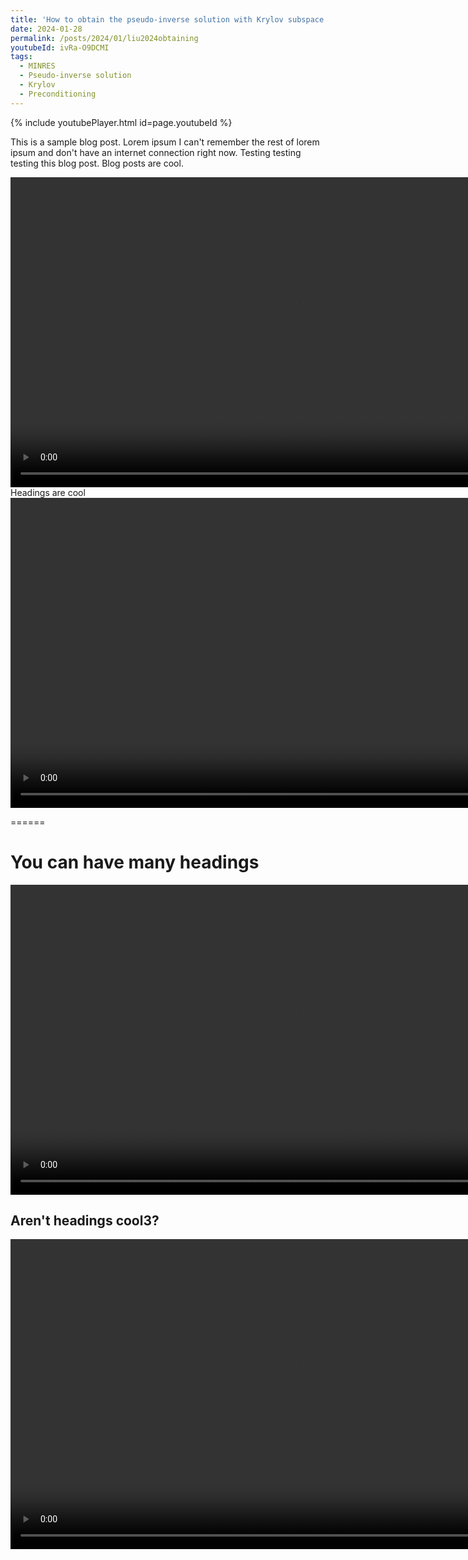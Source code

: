 ```yaml
---
title: 'How to obtain the pseudo-inverse solution with Krylov subspace methods'
date: 2024-01-28
permalink: /posts/2024/01/liu2024obtaining
youtubeId: ivRa-O9DCMI
tags:
  - MINRES
  - Pseudo-inverse solution
  - Krylov
  - Preconditioning
---
```


{% include youtubePlayer.html id=page.youtubeId %}

This is a sample blog post. Lorem ipsum I can't remember the rest of lorem ipsum and don't have an internet connection right now. Testing testing testing this blog post. Blog posts are cool.

<video width="920" height="496" controls autoplay muted loop>
<source src="https://github.com/yangliu-op/yangliu-op.github.io/blob/master/videos/curlcurl_all.mp4" type="video/mp4">
</video>
Headings are cool

<video controls="" width="920" height="496" muted="" loop="" autoplay="">
<source src="https://github.com/yangliu-op/yangliu-op.github.io/blob/master/videos/curlcurl_all.mp4" type="video/mp4">
</video>

======

You can have many headings
======

<video width="920" height="496" controls autoplay muted loop>
<source src="https://youtu.be/ivRa-O9DCMI" type="video/mp4">
</video>

Aren't headings cool3?
------

<video controls="" width="920" height="496" muted="" loop="" autoplay="">
<source src="https://youtu.be/ivRa-O9DCMI" type="video/mp4">
</video>